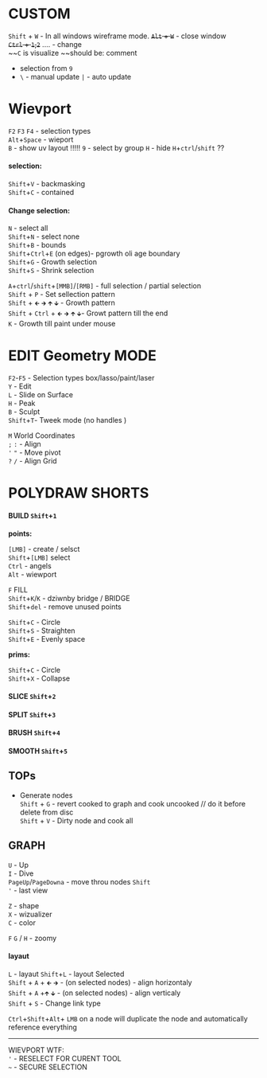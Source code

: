 # CUSTOM
`Shift` + `W` - In all windows wireframe mode.
~~`Alt` + `W`~~ - close window  
~~`Ctrl` + `1`,`2`~~ .... - change   
~~`C` is visualize ~~should be: comment
+ selection from `9`  
+ `\` - manual update   `|` - auto update   

# Wievport
`F2` `F3` `F4` - selection types   
`Alt`+`Space` -  wieport  
`B` - show uv layout !!!!!
`9` - select by group
`H` -  hide `H`+`ctrl`/`shift`   ??

#### selection:  
`Shift`+`V` - backmasking    
`Shift`+`C` - contained  

#### Change selection:  
`N` - select all  
`Shift`+`N` - select none  
`Shift`+`B` - bounds   
`Shift`+`Ctrl`+`E` (on edges)- pgrowth oli age boundary  
`Shift`+`G` - Growth selection  
`Shift`+`S` - Shrink selection  

`A`+`ctrl`/`shift`+`[MMB]`/`[RMB]` - full selection / partial selection    
`Shift` + `P` - Set sellection pattern  
`Shift` + `🡰` `🡲` `🡱` `🡳` - Growth pattern  
`Shift` + `Ctrl` + `🡰` `🡲` `🡱` `🡳`- Growt pattern till the end  
`K` - Growth till paint under mouse  


# EDIT Geometry MODE
`F2`-`F5` - Selection types box/lasso/paint/laser  
`Y` -  Edit  
`L` - Slide on Surface   
`H` - Peak  
`B` - Sculpt  
`Shift`+`T`- Tweek mode   (no handles )


`M` World Coordinates  
`;` `:` - Align   
`'` `"` - Move pivot  
`?` `/` - Align Grid   

# POLYDRAW SHORTS  


#### BUILD `Shift`+`1`

**points:**

`[LMB]` - create / selsct  
`Shift`+`[LMB]` select  
`Ctrl` - angels  
`Alt` - wiewport  

`F` FILL  
`Shift`+`K`/`K` -  dziwnby bridge / BRIDGE  
`Shift`+`del` - remove unused points  

`Shift`+`C` - Circle  
`Shift`+`S` - Straighten  
`Shift`+`E` - Evenly space    

**prims:**

`Shift`+`C` - Circle  
`Shift`+`X` - Collapse 

#### SLICE `Shift`+`2`  
#### SPLIT `Shift`+`3`  
#### BRUSH `Shift`+`4`  
#### SMOOTH `Shift`+`5`  


## TOPs
- Generate nodes  
`Shift` + `G` - revert cooked to graph and cook uncooked    // do it before delete from disc  
`Shift` + `V` - Dirty node and cook all  

## GRAPH

`U` - Up  
`I` - Dive  
`PageUp`/`PageDowna` - move throu nodes `Shift`    
` ' ` - last view  

`Z` - shape  
`X` - wizualizer  
`C` - color  

`F` `G` / `H` - zoomy 

#### layaut 
`L` - layaut 
`Shift`+`L` - layout Selected  
`Shift` + `A` + `🡰` `🡲` - (on selected nodes) - align horizontaly  
`Shift` + `A` +`🡱` `🡳`  - (on selected nodes) - align verticaly  
`Shift` + `S` - Change link type 


`Ctrl`+`Shift`+`Alt`+ `LMB` on a node will duplicate the node and automatically reference everything

------------
WIEVPORT WTF:  
` ' ` - RESELECT FOR CURENT TOOL  
` ~ ` - SECURE SELECTION  

